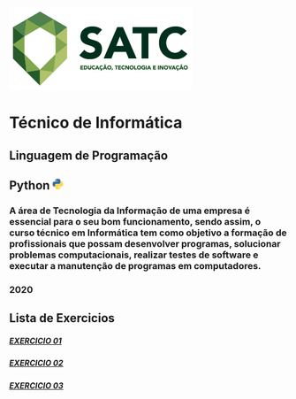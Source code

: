 ![logo satc](https://github.com/DedeApenas/infosatc-lp-avaliativo-01/blob/master/unnamed.png)

# Técnico de Informática
## Linguagem de Programação
## Python         ![gif python](https://github.com/DedeApenas/infosatc-lp-avaliativo-01/blob/master/picasion.com_9e88b953c64c564a82538a8c473daf95.gif) 
### A área de Tecnologia da Informação de uma empresa é essencial para o seu bom funcionamento, sendo assim, o curso técnico em Informática tem como objetivo a formação de profissionais que possam desenvolver programas, solucionar problemas computacionais, realizar testes de software e executar a manutenção de programas em computadores.
### 2020

## Lista de Exercicios
##### [EXERCICIO 01](https://github.com/DedeApenas/infosatc-lp-avaliativo-04/blob/master/Exercicio01.py)
##### [EXERCICIO 02](https://github.com/DedeApenas/infosatc-lp-avaliativo-04/blob/master/Exercicio02.py)
##### [EXERCICIO 03](https://github.com/DedeApenas/infosatc-lp-avaliativo-04/blob/master/Exercicio03.py)

